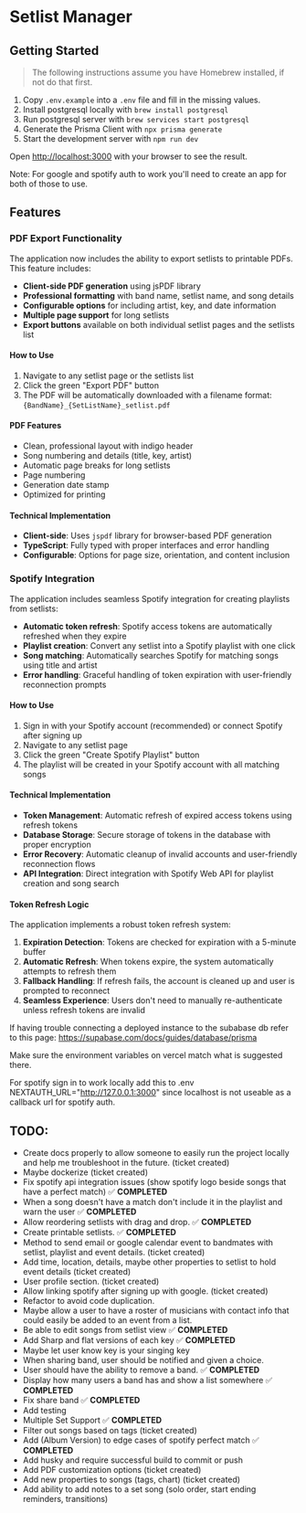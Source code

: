 # Setlist Manager

## Getting Started

> The following instructions assume you have Homebrew installed, if not do that first.

1. Copy `.env.example` into a `.env` file and fill in the missing values.
2. Install postgresql locally with `brew install postgresql`
3. Run postgresql server with `brew services start postgresql`
4. Generate the Prisma Client with `npx prisma generate`
5. Start the development server with `npm run dev`

Open [http://localhost:3000](http://localhost:3000) with your browser to see the result.

Note: For google and spotify auth to work you'll need to create an app for both of those to use.

## Features

### PDF Export Functionality

The application now includes the ability to export setlists to printable PDFs. This feature includes:

- **Client-side PDF generation** using jsPDF library
- **Professional formatting** with band name, setlist name, and song details
- **Configurable options** for including artist, key, and date information
- **Multiple page support** for long setlists
- **Export buttons** available on both individual setlist pages and the setlists list

#### How to Use

1. Navigate to any setlist page or the setlists list
2. Click the green "Export PDF" button
3. The PDF will be automatically downloaded with a filename format: `{BandName}_{SetListName}_setlist.pdf`

#### PDF Features

- Clean, professional layout with indigo header
- Song numbering and details (title, key, artist)
- Automatic page breaks for long setlists
- Page numbering
- Generation date stamp
- Optimized for printing

#### Technical Implementation

- **Client-side**: Uses `jspdf` library for browser-based PDF generation
- **TypeScript**: Fully typed with proper interfaces and error handling
- **Configurable**: Options for page size, orientation, and content inclusion

### Spotify Integration

The application includes seamless Spotify integration for creating playlists from setlists:

- **Automatic token refresh**: Spotify access tokens are automatically refreshed when they expire
- **Playlist creation**: Convert any setlist into a Spotify playlist with one click
- **Song matching**: Automatically searches Spotify for matching songs using title and artist
- **Error handling**: Graceful handling of token expiration with user-friendly reconnection prompts

#### How to Use

1. Sign in with your Spotify account (recommended) or connect Spotify after signing up
2. Navigate to any setlist page
3. Click the green "Create Spotify Playlist" button
4. The playlist will be created in your Spotify account with all matching songs

#### Technical Implementation

- **Token Management**: Automatic refresh of expired access tokens using refresh tokens
- **Database Storage**: Secure storage of tokens in the database with proper encryption
- **Error Recovery**: Automatic cleanup of invalid accounts and user-friendly reconnection flows
- **API Integration**: Direct integration with Spotify Web API for playlist creation and song search

#### Token Refresh Logic

The application implements a robust token refresh system:

1. **Expiration Detection**: Tokens are checked for expiration with a 5-minute buffer
2. **Automatic Refresh**: When tokens expire, the system automatically attempts to refresh them
3. **Fallback Handling**: If refresh fails, the account is cleaned up and user is prompted to reconnect
4. **Seamless Experience**: Users don't need to manually re-authenticate unless refresh tokens are invalid

If having trouble connecting a deployed instance to the subabase db refer to this page: 
https://supabase.com/docs/guides/database/prisma

Make sure the environment variables on vercel match what is suggested there.

For spotify sign in to work locally add this to .env NEXTAUTH_URL="http://127.0.0.1:3000" since localhost is not useable as a callback url for spotify auth.

## TODO:
- Create docs properly to allow someone to easily run the project locally and help me troubleshoot in the future.  (ticket created)
- Maybe dockerize (ticket created)
- Fix spotify api integration issues (show spotify logo beside songs that have a perfect match) ✅ **COMPLETED**
- When a song doesn't have a match don't include it in the playlist and warn the user  ✅ **COMPLETED**
- Allow reordering setlists with drag and drop. ✅ **COMPLETED**
- Create printable setlists. ✅ **COMPLETED**
- Method to send email or google calendar event to bandmates with setlist, playlist and event details. (ticket created)
- Add time, location, details, maybe other properties to setlist to hold event details (ticket created)
- User profile section. (ticket created)
- Allow linking spotify after signing up with google. (ticket created)
- Refactor to avoid code duplication.
- Maybe allow a user to have a roster of musicians with contact info that could easily be added to an event from a list. 
- Be able to edit songs from setlist view ✅ **COMPLETED**
- Add Sharp and flat versions of each key ✅ **COMPLETED**
- Maybe let user know key is your singing key
- When sharing band, user should be notified and given a choice.
- User should have the ability to remove a band. ✅ **COMPLETED**
- Display how many users a band has and show a list somewhere ✅ **COMPLETED**
- Fix share band ✅ **COMPLETED**
- Add testing
- Multiple Set Support ✅ **COMPLETED**
- Filter out songs based on tags (ticket created)
- Add (Album Version) to edge cases of spotify perfect match  ✅ **COMPLETED**
- Add husky and require successful build to commit or push
- Add PDF customization options (ticket created)
- Add new properties to songs (tags, chart) (ticket created)
- Add ability to add notes to a set song (solo order, start ending reminders, transitions) 